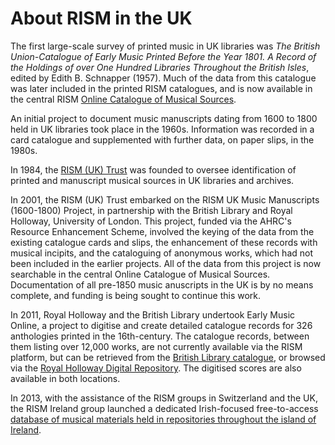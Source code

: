 # About RISM in the UK  

The first large-scale survey of printed music in UK libraries was *The British Union-Catalogue of Early Music Printed Before the Year 1801. A Record of the Holdings of over One Hundred Libraries Throughout the British Isles*, edited by Edith B. Schnapper (1957). Much of the data from this catalogue was later included in the printed RISM catalogues, and is now available in the central RISM [Online Catalogue of Musical Sources](http://www.rism.info/home.html).

An initial project to document music manuscripts dating from 1600 to 1800 held in UK libraries took place in the 1960s. Information was recorded in a card catalogue and supplemented with further data, on paper slips, in the 1980s.

In 1984, the [RISM (UK) Trust](/rism_uk_trust) was founded to oversee identification of printed and manuscript musical sources in UK libraries and archives.  

In 2001, the RISM (UK) Trust embarked on the RISM UK Music Manuscripts (1600-1800) Project, in partnership with the British Library and Royal Holloway, University of London. This project, funded via the AHRC's Resource Enhancement Scheme, involved the keying of the data from the existing catalogue cards and slips, the enhancement of these records with musical incipits, and the cataloguing of anonymous works, which had not been included in the earlier projects. All of the data from this project is now searchable in the central Online Catalogue of Musical Sources.  Documentation of all pre-1850 music anuscripts in the UK is by no means complete, and funding is being sought to continue this work.

In 2011, Royal Holloway and the British Library undertook Early Music Online, a project to digitise and create detailed catalogue records for 326 anthologies printed in the 16th-century. The catalogue records, between them listing over 12,000 works, are not currently available via the RISM platform, but can be retrieved from the [British Library catalogue](http://explore.bl.uk/primo_library/libweb/action/search.do?fn=search&ct=search&initialSearch=true&mode=Basic&tab=local_tab&indx=1&dum=true&srt=rank&vid=BLVU1&frbg=&tb=t&vl%28freeText0%29=dar_287&scp.scps=scope%3A%28BLCONTENT%29&vl%282084770704UI0%29=any&vl%282084770704UI0%29=title&vl%282084770704UI0%29=any), or browsed via the [Royal Holloway Digital Repository](https://repository.royalholloway.ac.uk/hierarchy.do?topic=52facdbd-19ce-2b92-dbd5-434289d29e8b&page=1). The digitised scores are also available in both locations.  

In 2013, with the assistance of the RISM groups in Switzerland and the UK, the RISM Ireland group launched a dedicated Irish-focused free-to-access [database of musical materials held in repositories throughout the island of Ireland](http://www.rism-ie.org/pages/home).  
